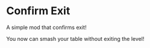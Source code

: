 # Confirm Exit

A simple mod that confirms exit!

You now can smash your table without exiting the level!
